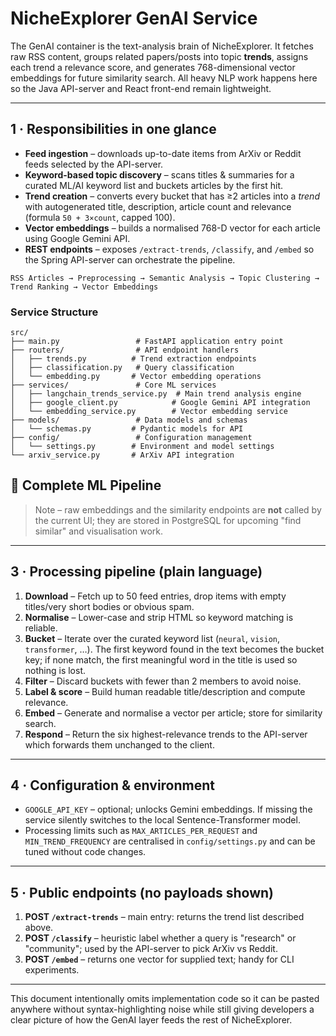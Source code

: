 # NicheExplorer GenAI Service

The GenAI container is the text-analysis brain of NicheExplorer.  It fetches raw RSS content, groups related papers/posts into topic **trends**, assigns each trend a relevance score, and generates 768-dimensional vector embeddings for future similarity search.  All heavy NLP work happens here so the Java API-server and React front-end remain lightweight.

---

## 1 · Responsibilities in one glance
* **Feed ingestion** – downloads up-to-date items from ArXiv or Reddit feeds selected by the API-server.
* **Keyword-based topic discovery** – scans titles & summaries for a curated ML/AI keyword list and buckets articles by the first hit.
* **Trend creation** – converts every bucket that has ≥2 articles into a *trend* with autogenerated title, description, article count and relevance (formula `50 + 3×count`, capped 100).
* **Vector embeddings** – builds a normalised 768-D vector for each article using Google Gemini API.
* **REST endpoints** – exposes `/extract-trends`, `/classify`, and `/embed` so the Spring API-server can orchestrate the pipeline.

```
RSS Articles → Preprocessing → Semantic Analysis → Topic Clustering → Trend Ranking → Vector Embeddings
```

### **Service Structure**
```
src/
├── main.py                 # FastAPI application entry point
├── routers/                # API endpoint handlers
│   ├── trends.py          # Trend extraction endpoints
│   ├── classification.py   # Query classification
│   └── embedding.py       # Vector embedding operations
├── services/               # Core ML services
│   ├── langchain_trends_service.py  # Main trend analysis engine
│   ├── google_client.py            # Google Gemini API integration
│   └── embedding_service.py        # Vector embedding service
├── models/                 # Data models and schemas
│   └── schemas.py         # Pydantic models for API
├── config/                 # Configuration management
│   └── settings.py        # Environment and model settings
└── arxiv_service.py       # ArXiv API integration
```

## 🔄 Complete ML Pipeline

> Note – raw embeddings and the similarity endpoints are **not** called by the current UI; they are stored in PostgreSQL for upcoming "find similar" and visualisation work.

---

## 3 · Processing pipeline (plain language)
1. **Download** – Fetch up to 50 feed entries, drop items with empty titles/very short bodies or obvious spam.
2. **Normalise** – Lower-case and strip HTML so keyword matching is reliable.
3. **Bucket** – Iterate over the curated keyword list (`neural`, `vision`, `transformer`, …).  The first keyword found in the text becomes the bucket key; if none match, the first meaningful word in the title is used so nothing is lost.
4. **Filter** – Discard buckets with fewer than 2 members to avoid noise.
5. **Label & score** – Build human readable title/description and compute relevance.
6. **Embed** – Generate and normalise a vector per article; store for similarity search.
7. **Respond** – Return the six highest-relevance trends to the API-server which forwards them unchanged to the client.

---

## 4 · Configuration & environment
* `GOOGLE_API_KEY` – optional; unlocks Gemini embeddings.  If missing the service silently switches to the local Sentence-Transformer model.
* Processing limits such as `MAX_ARTICLES_PER_REQUEST` and `MIN_TREND_FREQUENCY` are centralised in `config/settings.py` and can be tuned without code changes.

---

## 5 · Public endpoints (no payloads shown)
1. **POST `/extract-trends`** – main entry: returns the trend list described above.
2. **POST `/classify`** – heuristic label whether a query is "research" or "community"; used by the API-server to pick ArXiv vs Reddit.
3. **POST `/embed`** – returns one vector for supplied text; handy for CLI experiments.

---

This document intentionally omits implementation code so it can be pasted anywhere without syntax-highlighting noise while still giving developers a clear picture of how the GenAI layer feeds the rest of NicheExplorer. 